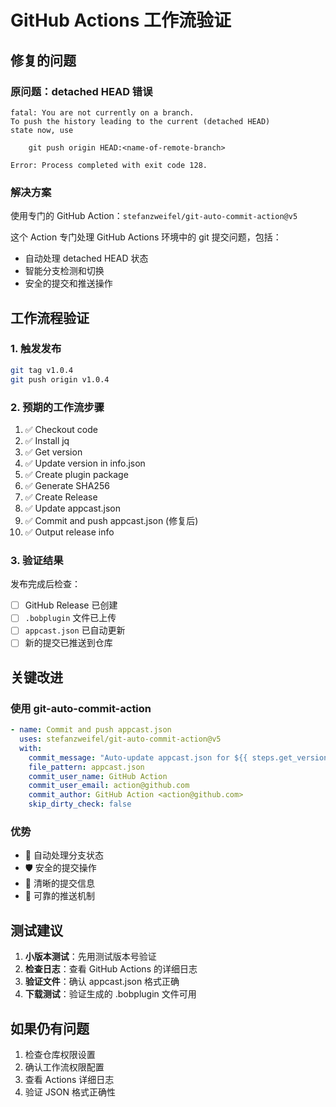 # GitHub Actions 工作流验证

## 修复的问题

### 原问题：detached HEAD 错误
```
fatal: You are not currently on a branch.
To push the history leading to the current (detached HEAD)
state now, use

    git push origin HEAD:<name-of-remote-branch>

Error: Process completed with exit code 128.
```

### 解决方案
使用专门的 GitHub Action：`stefanzweifel/git-auto-commit-action@v5`

这个 Action 专门处理 GitHub Actions 环境中的 git 提交问题，包括：
- 自动处理 detached HEAD 状态
- 智能分支检测和切换
- 安全的提交和推送操作

## 工作流程验证

### 1. 触发发布
```bash
git tag v1.0.4
git push origin v1.0.4
```

### 2. 预期的工作流步骤
1. ✅ Checkout code
2. ✅ Install jq
3. ✅ Get version
4. ✅ Update version in info.json
5. ✅ Create plugin package
6. ✅ Generate SHA256
7. ✅ Create Release
8. ✅ Update appcast.json
9. ✅ Commit and push appcast.json (修复后)
10. ✅ Output release info

### 3. 验证结果
发布完成后检查：
- [ ] GitHub Release 已创建
- [ ] `.bobplugin` 文件已上传
- [ ] `appcast.json` 已自动更新
- [ ] 新的提交已推送到仓库

## 关键改进

### 使用 git-auto-commit-action
```yaml
- name: Commit and push appcast.json
  uses: stefanzweifel/git-auto-commit-action@v5
  with:
    commit_message: "Auto-update appcast.json for ${{ steps.get_version.outputs.VERSION }}"
    file_pattern: appcast.json
    commit_user_name: GitHub Action
    commit_user_email: action@github.com
    commit_author: GitHub Action <action@github.com>
    skip_dirty_check: false
```

### 优势
- 🔧 自动处理分支状态
- 🛡️ 安全的提交操作
- 📝 清晰的提交信息
- 🔄 可靠的推送机制

## 测试建议

1. **小版本测试**：先用测试版本号验证
2. **检查日志**：查看 GitHub Actions 的详细日志
3. **验证文件**：确认 appcast.json 格式正确
4. **下载测试**：验证生成的 .bobplugin 文件可用

## 如果仍有问题

1. 检查仓库权限设置
2. 确认工作流权限配置
3. 查看 Actions 详细日志
4. 验证 JSON 格式正确性
